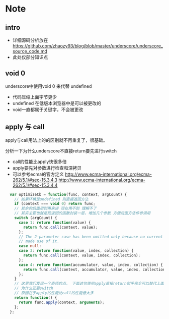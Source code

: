 # Note

## intro
 - 详细源码分析放在 https://github.com/zhaozy93/blog/blob/master/underscore/underscore_source_code.md
 - 此处仅部分知识点


## void 0
underscore中使用void 0 来代替 undefined
- 代码压缩上面字节更少
- undefined 在低版本浏览器中是可以被更改的
- void一直都属于关键字，不会被更改

## apply 与 call
apply与call用法上的的区别就不再重复了，很基础。

分析一下为什么underscore不直接return要先进行switch
- call的性能比apply快很多倍
- apply要先对参数进行检查和深拷贝
- 可以参考ecma的官方定义 http://www.ecma-international.org/ecma-262/5.1/#sec-15.3.4.3 http://www.ecma-international.org/ecma-262/5.1/#sec-15.3.4.4

```js
  var optimizeCb = function(func, context, argCount) {
    // 如果环境是undefined 则直接返回方法
    if (context === void 0) return func;
    // 其余的后面用到再来讲 现在用不到 理解不了
    // 其实主要也就是把返回的函数封装一层，增加几个参数 方便后面方法传参调用
    switch (argCount) {
      case 1: return function(value) {
        return func.call(context, value);
      };
      // The 2-parameter case has been omitted only because no current consumers
      // made use of it.
      case null:
      case 3: return function(value, index, collection) {
        return func.call(context, value, index, collection);
      };
      case 4: return function(accumulator, value, index, collection) {
        return func.call(context, accumulator, value, index, collection);
      };
    }
    // 这里我们发现一个奇怪的点， 下面这句使用apply直接return似乎完全可以替代上面的switch方法啊
    // 为什么还要switch
    // 原因在于apply的性能比call的性能低太多
    return function() {
      return func.apply(context, arguments);
    };
  };
```
## 